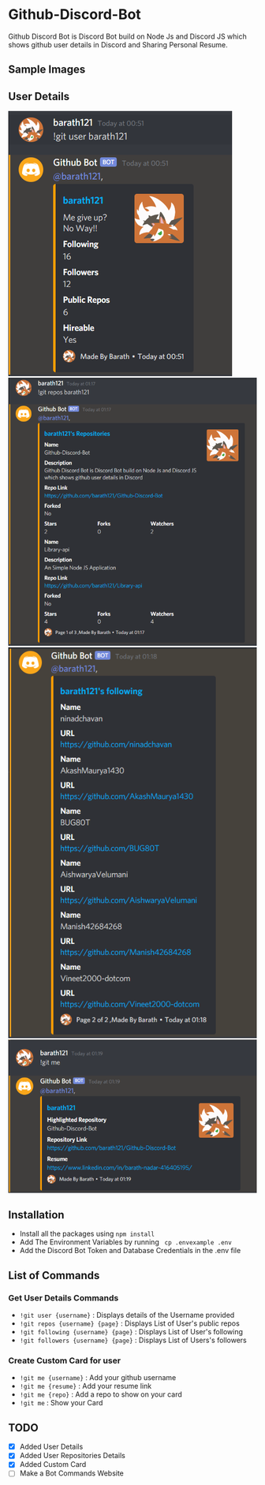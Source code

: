 ﻿# Github-Discord-Bot
Github Discord Bot is Discord Bot build on Node Js and Discord JS which shows github user details in Discord and Sharing Personal Resume.
## Sample Images
## User Details
![User](/images/user.PNG)
![repos](/images/repos.PNG)
![following](/images/following.PNG)
![me](/images/me.PNG)
## Installation
- Install all the packages using
``` npm install ```
- Add The Environment Variables by running 
``` cp .envexample .env```
- Add the Discord Bot Token and Database Credentials in the .env file
## List of Commands
### Get User Details Commands
- ```!git user {username}``` : Displays details of the Username provided
- ```!git repos {username} {page}``` : Displays List of User's public repos
- ```!git following {username} {page}``` : Displays List of User's following 
- ```!git followers {username} {page}``` : Displays List of Users's followers
### Create Custom Card for user
- ```!git me {username}``` : Add your github username
- ```!git me {resume}``` : Add your resume link
- ```!git me {repo}``` : Add a repo to show on your card
- ```!git me``` : Show your Card
## TODO
- [x] Added User Details
- [x] Added User Repositories Details
- [x] Added Custom Card
- [ ] Make a Bot Commands Website
